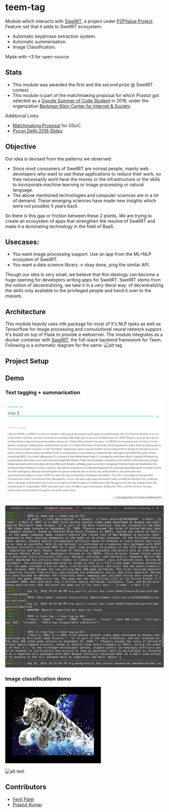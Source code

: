 # teem-tag
Module which interacts with [SwellRT](https://swellrt.org/), a project under [P2PValue Project](https://p2pvalue.eu/). Feature-set that it adds to SwellRT ecosystem:
* Automatic keyphrase extraction system. 
* Automatic summarisation. 
* Image Classification.


Made with <3 for open-source. 

## Stats
* This module was awarded the first and the second prize @ SwellRT contest.
* This module is part of the matchmaking proposal for which Prastut got selected as a [Google Summer of Code Student](https://summerofcode.withgoogle.com/projects/#5751555160539136) in 2016, under the organization [Berkman Klein Center for Internet & Society](https://cyber.law.harvard.edu/).
 

Additional Links: 
* [Matchmaking Proposal](https://docs.google.com/document/d/1DwtxhYupN_e8bX13vntU7csiP4hrbZq4MftBJGhE6v0/edit?usp=sharing) for GSoC.
* [Pycon Delhi 2016 Slides](https://in.pycon.org/cfp/2016/proposals/building-an-automatic-keyphrase-extraction-system-using-nltk-in-python~e9g4b/)

## Objective
Our idea is devised from the patterns we observed:
* Since most consumers of SwellRT are normal people, mainly web developers who want to use these applications to reduce their work, so they necessarily wont have the money or the infrastructure or the skills to incorporate machine learning or image processing or natural language.
* The above mentioned technologies and computer sciences are in a lot of demand. These emerging sciences have made new insights which were not possible 5 years back.

So there is this gap or friction between these 2 points. We are trying to create an ecosystem of apps that strengthen the resolve of SwellRT and make it a dominating technology in the field of BaaS. 

## Usecases:
* You want image processing support. Use an app from the ML+NLP ecosytem of SwellRT.
* You want a data science library -> okay done, ping the similar API. 

Though our idea is very small, we believe that this ideology can become a huge opening for developers writing apps for SwellRT. SwellRT stems from the notion of decentralizing, we take it in a very literal way: of decentralizing the skills only available to the privileged people and hand it over to the masses. 

## Architecture
This module heavily uses nltk package for most of it's NLP tasks as well as Tensorflow for image processing and convulutional neural network support. It's build on top of Flask to provide a webserver. The module integrates as a docker container with [SwellRT](http://swellrt.org/), the full-stack backend framework for Teem. Following is a schematic diagram for the same:
![alt tag](https://cloud.githubusercontent.com/assets/10279686/17645910/ab396276-61d0-11e6-8553-2cf8984c5c96.png)

## Project Setup


##  Demo

### Text tagging + summarisation
![alt text](screenshots/text.png "Input text for tagging and summarization.")

![alt text](screenshots/text_summarizer.png "Output for above text. The first red rectangle contains the tags and the second one contains summary.")

### Image classification demo

![alt text](screenshots/input_image.png "Input image for image classification.")

![alt text](screenshots/output_image.png "Image classification output for the input image.")

## Contributors

* [Fenil Patel](https://github.com/patelfenil)
* [Prastut Kumar](https://github.com/prastut/)
